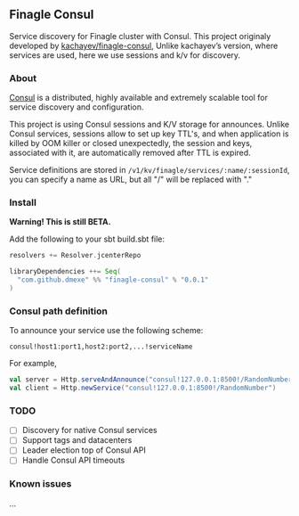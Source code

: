 ## Finagle Consul

Service discovery for Finagle cluster with Consul. This project originaly
developed by
[kachayev/finagle-consul](https://github.com/kachayev/finagle-consul), Unlike kachayev’s version, where services are used, here we use sessions and k/v for discovery.

### About
[Consul](https://www.consul.io/) is a distributed, highly available and
extremely scalable tool for service discovery and configuration.

This project is using Consul sessions and K/V storage for announces. Unlike
Consul services, sessions allow to set up key TTL's, and when application is
killed by OOM killer or closed unexpectedly, the session and keys, associated
with it, are automatically removed after TTL is expired.

Service definitions are stored in `/v1/kv/finagle/services/:name/:sessionId`,
you can specify a name as URL, but all "/" will be replaced with "."

### Install

**Warning! This is still BETA.**

Add the following to your sbt build.sbt file:

```scala
resolvers += Resolver.jcenterRepo

libraryDependencies ++= Seq(
  "com.github.dmexe" %% "finagle-consul" % "0.0.1"
)
```

### Consul path definition

To announce your service use the following scheme:

```
consul!host1:port1,host2:port2,...!serviceName
```

For example,

```scala
val server = Http.serveAndAnnounce("consul!127.0.0.1:8500!/RandomNumber")
val client = Http.newService("consul!127.0.0.1:8500!/RandomNumber")
```

### TODO

- [ ] Discovery for native Consul services
- [ ] Support tags and datacenters
- [ ] Leader election top of Consul API
- [ ] Handle Consul API timeouts

### Known issues

...

